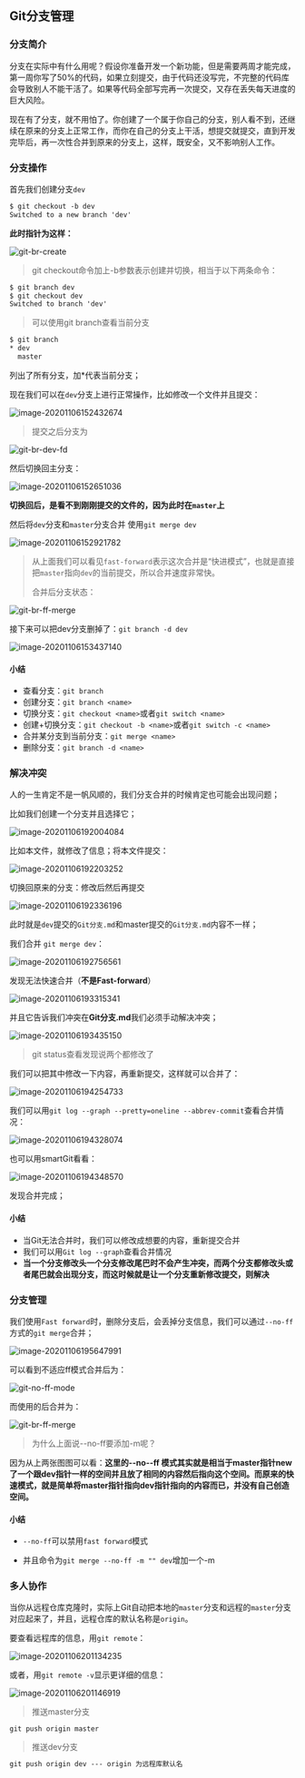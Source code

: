 ## Git分支管理

### 分支简介

分支在实际中有什么用呢？假设你准备开发一个新功能，但是需要两周才能完成，第一周你写了50%的代码，如果立刻提交，由于代码还没写完，不完整的代码库会导致别人不能干活了。如果等代码全部写完再一次提交，又存在丢失每天进度的巨大风险。

现在有了分支，就不用怕了。你创建了一个属于你自己的分支，别人看不到，还继续在原来的分支上正常工作，而你在自己的分支上干活，想提交就提交，直到开发完毕后，再一次性合并到原来的分支上，这样，既安全，又不影响别人工作。

### 分支操作

首先我们创建分支`dev`

```txt
$ git checkout -b dev
Switched to a new branch 'dev'
```

**此时指针为这样：**

![git-br-create](https://www.liaoxuefeng.com/files/attachments/919022363210080/l) 

> git checkout命令加上-b参数表示创建并切换，相当于以下两条命令：

```txt
$ git branch dev
$ git checkout dev
Switched to branch 'dev'
```

> 可以使用git branch查看当前分支

```txt
$ git branch
* dev
  master
```

列出了所有分支，加*代表当前分支；

现在我们可以在`dev`分支上进行正常操作，比如修改一个文件并且提交：

![image-20201106152432674](../img/image-20201106152432674.png)

> 提交之后分支为

![git-br-dev-fd](https://www.liaoxuefeng.com/files/attachments/919022387118368/l)

然后切换回主分支：

![image-20201106152651036](../img/image-20201106152651036.png)

**切换回后，是看不到刚刚提交的文件的，因为此时在`master`上**

然后将`dev`分支和`master`分支合并 使用`git merge dev`

![image-20201106152921782](../img/image-20201106152921782.png)

>  从上面我们可以看见`fast-forward`表示这次合并是“快进模式”，也就是直接把`master`指向`dev`的当前提交，所以合并速度非常快。
>
> 合并后分支状态：

![git-br-ff-merge](https://www.liaoxuefeng.com/files/attachments/919022412005504/0)



接下来可以把dev分支删掉了：`git branch -d dev`

![image-20201106153437140](../img/image-20201106153437140.png)

#### 小结

+ 查看分支：`git branch`
+ 创建分支：`git branch <name>`
+ 切换分支：`git checkout <name>`或者`git switch <name>`
+ 创建+切换分支：`git checkout -b <name>`或者`git switch -c <name>`
+ 合并某分支到当前分支：`git merge <name>`
+ 删除分支：`git branch -d <name>`

### 解决冲突

人的一生肯定不是一帆风顺的，我们分支合并的时候肯定也可能会出现问题；

比如我们创建一个分支并且选择它；

![image-20201106192004084](../img/image-20201106192004084.png)

比如本文件，就修改了信息；将本文件提交：

![image-20201106192203252](../img/image-20201106192203252.png)

切换回原来的分支：修改后然后再提交

![image-20201106192336196](../img/image-20201106192336196.png)

此时就是`dev`提交的`Git分支.md`和master提交的`Git分支.md`内容不一样；

我们合并 `git merge dev`：

![image-20201106192756561](../img/image-20201106192756561.png)

发现无法快速合并（**不是Fast-forward**）

![image-20201106193315341](../img/image-20201106193315341.png)

并且它告诉我们冲突在**Git分支.md**我们必须手动解决冲突；

![image-20201106193435150](../img/image-20201106193435150.png)

> git status查看发现说两个都修改了

我们可以把其中修改一下内容，再重新提交，这样就可以合并了：

![image-20201106194254733](../img/image-20201106194254733.png)

我们可以用`git log --graph --pretty=oneline --abbrev-commit`查看合并情况：

![image-20201106194328074](../img/image-20201106194328074.png)

也可以用smartGit看看：

![image-20201106194348570](../img/image-20201106194348570.png)

发现合并完成；

#### 小结

+ 当Git无法合并时，我们可以修改成想要的内容，重新提交合并
+ 我们可以用`Git log --graph`查看合并情况
+ **当一个分支修改头一个分支修改尾巴时不会产生冲突，而两个分支都修改头或者尾巴就会出现分支，而这时候就是让一个分支重新修改提交，则解决**

### 分支管理

我们使用`Fast forward`时，删除分支后，会丢掉分支信息，我们可以通过`--no-ff`方式的`git merge`合并；

![image-20201106195647991](../img/image-20201106195647991.png)

可以看到不适应ff模式合并后为：

![git-no-ff-mode](https://www.liaoxuefeng.com/files/attachments/919023225142304/0)

而使用的后合并为：

![git-br-ff-merge](https://www.liaoxuefeng.com/files/attachments/919022412005504/0)

> 为什么上面说--no-ff要添加-m呢？

因为从上两张图图可以看：**这里的--no--ff 模式其实就是相当于master指针new了一个跟dev指针一样的空间并且放了相同的内容然后指向这个空间。而原来的快速模式，就是简单将master指针指向dev指针指向的内容而已，并没有自己创造空间。**

#### 小结

+ `--no-ff`可以禁用`fast forward`模式

+ 并且命令为`git merge --no-ff -m "" dev`增加一个-m

### 多人协作

当你从远程仓库克隆时，实际上Git自动把本地的`master`分支和远程的`master`分支对应起来了，并且，远程仓库的默认名称是`origin`。

要查看远程库的信息，用`git remote`：

![image-20201106201134235](../img/image-20201106201134235.png)

或者，用`git remote -v`显示更详细的信息：

![image-20201106201146919](../img/image-20201106201146919.png)

> 推送master分支

```
git push origin master
```

> 推送dev分支

```txt
git push origin dev --- origin 为远程库默认名
```